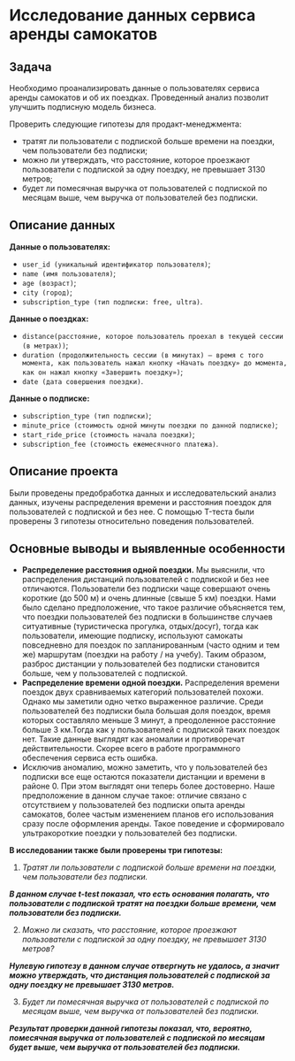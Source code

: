 # Исследование данных сервиса аренды самокатов

## Задача
Необходимо проанализировать данные о пользователях сервиса аренды самокатов и об их поездках. Проведенный анализ позволит улучшить подписную модель бизнеса.

Проверить следующие гипотезы для продакт-менеджмента:

- тратят ли пользователи с подпиской больше времени на поездки, чем пользователи без подписки;
- можно ли утверждать, что расстояние, которое проезжают пользователи с подпиской за одну поездку, не превышает 3130 метров;
- будет ли помесячная выручка от пользователей с подпиской по месяцам выше, чем выручка от пользователей без подписки.

## Описание данных 

**Данные о пользователях:**

- `user_id (уникальный идентификатор пользователя)`;
- `name (имя пользователя)`;
- `age (возраст)`;
- `city (город)`;
- `subscription_type (тип подписки: free, ultra)`.

**Данные о поездках:**

- `distance(расстояние, которое пользователь проехал в текущей сессии (в метрах))`;
- `duration (продолжительность сессии (в минутах) — время с того момента, как пользователь нажал кнопку «Начать поездку» до момента, как он нажал кнопку «Завершить поездку»)`;
- `date (дата совершения поездки)`.

**Данные о подписке:**

- `subscription_type (тип подписки)`;
- `minute_price (стоимость одной минуты поездки по данной подписке)`;
- `start_ride_price (стоимость начала поездки)`;
- `subscription_fee (стоимость ежемесячного платежа)`.


## Описание проекта

Были проведены предобработка данных и исследовательский анализ данных, изучены распределения времени и расстояния поездок для пользователей с подпиской и без нее. С помощью T-теста были проверены 3 гипотезы относительно поведения пользователей.


## Основные выводы и выявленные особенности

* **Распределение расстояния одной поездки.** Мы выяснили, что распределения дистанций пользователей с подпиской и без нее отличаются. Пользователи без подписки чаще совершают очень короткие (до 500 м) и очень длинные (свыше 5 км) поездки. Нами было сделано предположение, что такое различие объясняется тем, что поездки пользователей без подписки в большинстве случаев ситуативные (туристическа прогулка, отдых/досуг), тогда как пользователи, имеющие подписку, используют самокаты повседневно для поездок по запланированным (часто одним и тем же) маршрутам (поездки на работу / на учебу). Таким образом, разброс дистанции у пользователей без подписки становится больше, чем у пользователей с подпиской.
* **Распределение времени одной поездки.** Распределения времени поездок двух сравниваемых категорий пользователей похожи. Однако мы заметили одно четко выраженное различие. Среди пользователей без подписки была большая доля поездок, время которых составляло меньше 3 минут, а преодоленное расстояние больше 3 км.Тогда как у пользователей с подпиской таких поездок нет. Такие данные выглядят как аномалии и противоречат действительности. Скорее всего в работе программного обеспечения сервиса есть ошибка.
* Исключив аномалию, можно заметить, что у пользователей без подписки все еще остаются показатели дистанции и времени в районе 0. При этом выглядят они теперь более достоверно. Наше предположение в данном случае такое: отличие связано с отсутствием у пользователей без подписки опыта аренды самокатов, более частым изменением планов его использования сразу после оформления аренды. Такое поведение и сформировало ультракороткие поездки у пользователей без подписки.

**В исследовании также были проверены три гипотезы:**

1) *Тратят ли пользователи с подпиской больше времени на поездки, чем пользователи без подписки.*

  ***В данном случае t-test показал, что есть основания полагать, что пользователи с подпиской тратят на поездки больше времени, чем пользователи без подписки.***

2) *Можно ли сказать, что расстояние, которое проезжают пользователи с подпиской за одну поездку, не превышает 3130 метров?*

 ***Нулевую гипотезу в данном случае отвергнуть не удалось, а значит можно утверждать, что дистанция пользователей с подпиской за одну поездку не превышает 3130 метров.***

3) *Будет ли помесячная выручка от пользователей с подпиской по месяцам выше, чем выручка от пользователей без подписки.*
  
  ***Результат проверки данной гипотезы показал, что, вероятно, помесячная выручка от пользователей с подпиской по месяцам будет выше, чем выручка от пользователей без подписки.***
